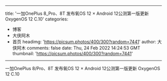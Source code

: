 
---
title: '一加OnePlus 8_Pro、8T 发布氧OS 12 × Android 12公测第一版更新 OxygenOS 12 C.10'
categories: 
 - 博客
 - 大侠阿木
 - 首页
headimg: 'https://picsum.photos/400/300?random=7441'
author: 大侠阿木
comments: false
date: Thu, 24 Feb 2022 14:24:53 GMT
thumbnail: 'https://picsum.photos/400/300?random=7441'
---

<div>   
一加OnePlus 8/Pro、8T 发布氧OS 12 × Android 12公测第一版更新 OxygenOS 12 C.10  
</div>
            